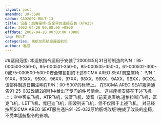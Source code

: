 ```yaml
---
layout: post
amendno: 39-3598
cadno: CAD2002-MULT-13
title: 设备：旅客座椅-安全带的连接安装（ATA25）
date: 2002-04-20 00:00:00 +0800
effdate: 2002-04-20 00:00:00 +0800
tag: MULT
categories: 民航总局航空器适航司
author: 潘超
---
```


##适用范围:
本适航指令适用于安装了2000年5月31日前制造的P/N：95-000500-350-0，95-000501-350-0，95-000505-350-0，61-000502-300-0或75-000500-500-0安全带锁扣的下述SICMA AREO SEAT航空座椅：
P/N：91XX，93XX，95XX，96XX，97XX，98XX，99XX，9AXX，9BXX，9CXX。
该部件制造日期注明在P/N：00-5007的标牌上。
在SICMA AREO SEAT服务通告91-25-032改版2的附1中给出了专门的件号清单。
这些座椅安装在下述飞机上：空中客车飞机，ATR飞机，波音飞机，波音（前麦克唐纳.道格拉斯)飞机，富克飞机，LET飞机，庞巴迪飞机，图波列夫飞机，但不仅限于上述飞机。
对已经按照SICMA AREO SEAT服务通告91-25-032原始版或改版1完成了改装的座椅，不受本适航指令的影响。

